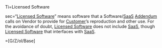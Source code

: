 Ti=Licensed Software

sec=“<a href='#Def.Licensed_Software.sec' class='definedterm'>Licensed Software</a>” means software that a Software/<a href='#Def.SaaS.sec' class='definedterm'>SaaS</a> <a href='#Def.Addendum.sec' class='definedterm'>Addendum</a> calls on Vendor to provide for <a href='#Def.Customer.sec' class='definedterm'>Customer</a>’s reproduction and other use. For the avoidance of doubt, <a href='#Def.Licensed_Software.sec' class='definedterm'>Licensed Software</a> does not include <a href='#Def.SaaS.sec' class='definedterm'>SaaS</a>, though <a href='#Def.Licensed_Software.sec' class='definedterm'>Licensed Software</a> that interfaces with <a href='#Def.SaaS.sec' class='definedterm'>SaaS</a>.

=[G/Z/ol/Base]
